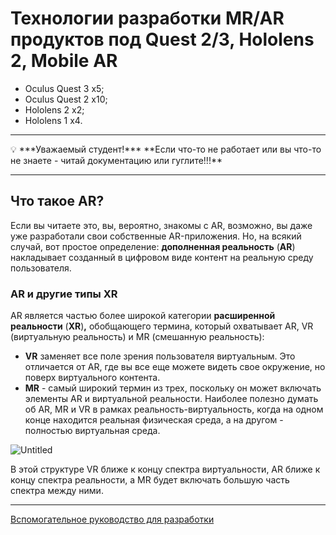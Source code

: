 # Технологии разработки MR/AR продуктов под Quest 2/3, Hololens 2, Mobile AR

- Oculus Quest 3 x5;
- Oculus Quest 2 x10;
- Hololens 2 x2;
- Hololens 1 x4.

---

<aside>
💡 ***Уважаемый студент!***
**Если что-то не работает или вы что-то не знаете - читай документацию или гуглите!!!**

</aside>

---

## **Что такое AR?**

Если вы читаете это, вы, вероятно, знакомы с AR, возможно, вы даже уже разработали свои собственные AR-приложения. Но, на всякий случай, вот простое определение: **дополненная реальность** (**AR**) накладывает созданный в цифровом виде контент на реальную среду пользователя.

### AR и другие типы XR

AR является частью более широкой категории **расширенной реальности** (**XR**)**,**  обобщающего термина, который охватывает AR, VR (виртуальную реальность) и MR (смешанную реальность):

- **VR** заменяет все поле зрения пользователя виртуальным. Это отличается от AR, где вы все еще можете видеть свое окружение, но поверх виртуального контента.
- **MR** - самый широкий термин из трех, поскольку он может включать элементы AR и виртуальной реальности. Наиболее полезно думать об AR, MR и VR в рамках реальность-виртуальность, когда на одном конце находится реальная физическая среда, а на другом - полностью виртуальная среда.

![Untitled](%D0%A2%D0%B5%D1%85%D0%BD%D0%BE%D0%BB%D0%BE%D0%B3%D0%B8%D0%B8%20%D1%80%D0%B0%D0%B7%D1%80%D0%B0%D0%B1%D0%BE%D1%82%D0%BA%D0%B8%20MR%20AR%20%D0%BF%D1%80%D0%BE%D0%B4%D1%83%D0%BA%D1%82%D0%BE%D0%B2%20%D0%BF%D0%BE%D0%B4%20Quest%202%20%208cd7897cdef14479ab4cd11f7d51d3e4/Untitled.png)

В этой структуре VR ближе к концу спектра виртуальности, AR ближе к концу спектра реальности, а MR будет включать большую часть спектра между ними.

---

[Вспомогательное руководство для разработки](%D0%A2%D0%B5%D1%85%D0%BD%D0%BE%D0%BB%D0%BE%D0%B3%D0%B8%D0%B8%20%D1%80%D0%B0%D0%B7%D1%80%D0%B0%D0%B1%D0%BE%D1%82%D0%BA%D0%B8%20MR%20AR%20%D0%BF%D1%80%D0%BE%D0%B4%D1%83%D0%BA%D1%82%D0%BE%D0%B2%20%D0%BF%D0%BE%D0%B4%20Quest%202%20%208cd7897cdef14479ab4cd11f7d51d3e4/%D0%92%D1%81%D0%BF%D0%BE%D0%BC%D0%BE%D0%B3%D0%B0%D1%82%D0%B5%D0%BB%D1%8C%D0%BD%D0%BE%D0%B5%20%D1%80%D1%83%D0%BA%D0%BE%D0%B2%D0%BE%D0%B4%D1%81%D1%82%D0%B2%D0%BE%20%D0%B4%D0%BB%D1%8F%20%D1%80%D0%B0%D0%B7%D1%80%D0%B0%D0%B1%D0%BE%D1%82%D0%BA%D0%B8%20c509457cabd248329e0e6d6502af13fd.csv)
